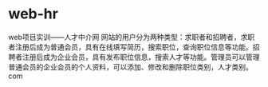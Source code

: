 ﻿# web-hr
web项目实训——人才中介网
网站的用户分为两种类型：求职者和招聘者，求职者注册后成为普通会员，具有在线填写简历，搜索职位，查询职位信息等功能。招聘者注册后成为企业会员，具有发布职位信息，搜索人才等功能。管理员可以管理普通会员的企业会员的个人资料，可以添加、修改和删除职位类别，人才类别。com

